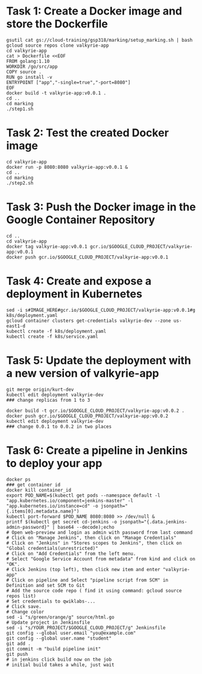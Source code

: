 # Task 1: Create a Docker image and store the Dockerfile
    gsutil cat gs://cloud-training/gsp318/marking/setup_marking.sh | bash
    gcloud source repos clone valkyrie-app
    cd valkyrie-app
    cat > Dockerfile <<EOF
    FROM golang:1.10
    WORKDIR /go/src/app
    COPY source .
    RUN go install -v
    ENTRYPOINT ["app","-single=true","-port=8080"]
    EOF
    docker build -t valkyrie-app:v0.0.1 .
    cd ..
    cd marking
    ./step1.sh

# Task 2: Test the created Docker image
    cd valkyrie-app
    docker run -p 8080:8080 valkyrie-app:v0.0.1 &
    cd ..
    cd marking
    ./step2.sh

# Task 3: Push the Docker image in the Google Container Repository
    cd ..
    cd valkyrie-app
    docker tag valkyrie-app:v0.0.1 gcr.io/$GOOGLE_CLOUD_PROJECT/valkyrie-app:v0.0.1
    docker push gcr.io/$GOOGLE_CLOUD_PROJECT/valkyrie-app:v0.0.1


# Task 4: Create and expose a deployment in Kubernetes
    sed -i s#IMAGE_HERE#gcr.io/$GOOGLE_CLOUD_PROJECT/valkyrie-app:v0.0.1#g k8s/deployment.yaml
    gcloud container clusters get-credentials valkyrie-dev --zone us-east1-d
    kubectl create -f k8s/deployment.yaml
    kubectl create -f k8s/service.yaml

# Task 5: Update the deployment with a new version of valkyrie-app
    git merge origin/kurt-dev
    kubectl edit deployment valkyrie-dev
    ### change replicas from 1 to 3
    
    docker build -t gcr.io/$GOOGLE_CLOUD_PROJECT/valkyrie-app:v0.0.2 .
    docker push gcr.io/$GOOGLE_CLOUD_PROJECT/valkyrie-app:v0.0.2
    kubectl edit deployment valkyrie-dev
    ### change 0.0.1 to 0.0.2 in two places

# Task 6: Create a pipeline in Jenkins to deploy your app
    docker ps
    ### get container id
    docker kill container_id
    export POD_NAME=$(kubectl get pods --namespace default -l "app.kubernetes.io/component=jenkins-master" -l "app.kubernetes.io/instance=cd" -o jsonpath="{.items[0].metadata.name}")
    kubectl port-forward $POD_NAME 8080:8080 >> /dev/null &
    printf $(kubectl get secret cd-jenkins -o jsonpath="{.data.jenkins-admin-password}" | base64 --decode);echo
    # Open web-preview and login as admin with password from last command
    # Click on "Manage Jenkins", then click on "Manage Credentials"
    # Click on "Jenkins" in "Stores scopes to Jenkins", then click on "Global credentials(unrestricted)"
    # Click on "Add Credentials" from the left menu.
    # Select "Google Service Account from metadata" from kind and click on "OK".
    # Click Jenkins (top left), then click new item and enter "valkyrie-app"
    # Click on pipeline and Select "pipeline script from SCM" in Definition and set SCM to Git
    # Add the source code repo ( find it using command: gcloud source repos list)
    # Set credentials to qwiklabs-...
    # Click save.
    # Change color
    sed -i "s/green/orange/g" source/html.go
    # Update project in Jenkinsfile
    sed -i "s/YOUR_PROJECT/$GOOGLE_CLOUD_PROJECT/g" Jenkinsfile
    git config --global user.email "you@example.com"
    git config --global user.name "student"
    git add .
    git commit -m "build pipeline init"
    git push
    # in jenkins click build now on the job
    # initial build takes a while, just wait
